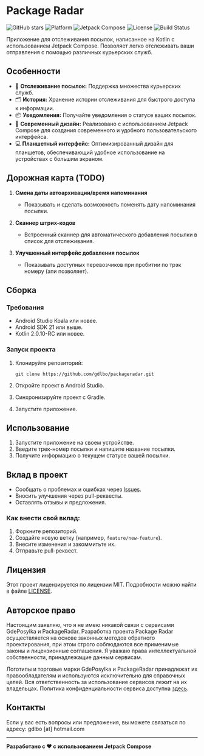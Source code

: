 # Package Radar

![GitHub stars](https://img.shields.io/github/stars/gdlbo/packageradar?style=flat)
![Platform](https://img.shields.io/badge/platform-Android-brightgreen.svg)
![Jetpack Compose](https://img.shields.io/badge/Jetpack_Compose-blue.svg)
![License](https://img.shields.io/github/license/gdlbo/packageradar)
![Build Status](https://github.com/gdlbo/packageradar/actions/workflows/buildapk.yml/badge.svg)

Приложение для отслеживания посылок, написанное на Kotlin с использованием Jetpack Compose. Позволяет легко отслеживать ваши отправления с помощью различных курьерских служб.

## Особенности

- 🌟 **Отслеживание посылок:** Поддержка множества курьерских служб.
- 🗂 **История:** Хранение истории отслеживания для быстрого доступа к информации.
- 📦 **Уведомления:** Получайте уведомления о статусе ваших посылок.
- 🎨 **Современный дизайн:** Реализовано с использованием Jetpack Compose для создания современного и удобного пользовательского интерфейса.
- 💻 **Планшетный интерфейс:** Оптимизированный дизайн для планшетов, обеспечивающий удобное
  использование на устройствах с большим экраном.

## Дорожная карта (TODO)

1. **Смена даты автоархивации/время напоминания**
   - Показывать и сделать возможность поменять дату напоминания посылки.

2. **Сканнер штрих-кодов**
   - Встроенный сканнер для автоматического добавления посылки в список для отслеживания.

3. **Улучшенный интерфейс добавления посылок**
   - Показывать доступных перевозчиков при пробитии по трэк номеру (апи позволяет).

## Сборка

### Требования

- Android Studio Koala или новее.
- Android SDK 21 или выше.
- Kotlin 2.0.10-RC или новее.

### Запуск проекта

1. Клонируйте репозиторий:

    ```
    git clone https://github.com/gdlbo/packageradar.git
    ```

2. Откройте проект в Android Studio.

3. Синхронизируйте проект с Gradle.

4. Запустите приложение.

## Использование

1. Запустите приложение на своем устройстве.
2. Введите трек-номер посылки и напишите название посылки.
3. Получите информацию о текущем статусе вашей посылки.

## Вклад в проект

- Сообщать о проблемах и ошибках через [Issues](https://github.com/gdlbo/packageradar/issues).
- Вносить улучшения через pull-реквесты.
- Оставлять отзывы и предложения.

### Как внести свой вклад:

1. Форкните репозиторий.
2. Создайте новую ветку (например, `feature/new-feature`).
3. Внесите изменения и закоммитьте их.
4. Отправьте pull-реквест.

## Лицензия

Этот проект лицензируется по лицензии MIT. Подробности можно найти в файле [LICENSE](LICENSE.txt).

## Авторское право

Настоящим заявляю, что я не имею никакой связи с сервисами GdePosylka и PackageRadar. Разработка проекта Package Radar осуществляется на основе законных методов обратного проектирования, при этом строго соблюдаются все применимые законы и лицензионные соглашения. Я уважаю права интеллектуальной собственности, принадлежащие данным сервисам.

Логотипы и торговые марки GdePosylka и PackageRadar принадлежат их правообладателям и используются исключительно для справочных целей. Вся ответственность за использование сервисов лежит на их владельцах. Политика конфиденциальности сервиса доступна [здесь](https://gdeposylka.ru/privacy).

## Контакты

Если у вас есть вопросы или предложения, вы можете связаться по адресу: gdlbo [at] hotmail.com

---

**Разработано с ❤️ с использованием Jetpack Compose**